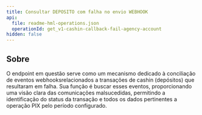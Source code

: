 ```yaml
---
title: Consultar DEPOSITO com falha no envio WEBHOOK
api:
  file: readme-hml-operations.json
  operationId: get_v1-cashin-callback-fail-agency-account
hidden: false
---
```

## Sobre

O endpoint em questão serve como um mecanismo dedicado à conciliação de eventos webhooksrelacionados a transações de cashin (depósitos) que resultaram em falha. Sua função é buscar esses
eventos, proporcionando uma visão clara das comunicações malsucedidas, permitindo a identificação do
status da transação e todos os dados pertinentes a operação PIX pelo período configurado.